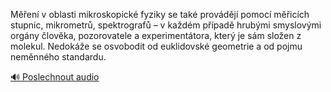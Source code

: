 
Měření v oblasti mikroskopické fyziky se také provádějí pomocí měřicích stupnic, mikrometrů, spektrografů – v každém případě hrubými smyslovými orgány člověka, pozorovatele a experimentátora, který je sám složen z molekul. Nedokáže se osvobodit od euklidovské geometrie a od pojmu neměnného standardu.

[🔊 Poslechnout audio](/data/7-paragraphs/audio/chapter_42/para_002-Men-v-oblasti-mikroskopick-fyziky-se-tak-prov.mp3)
